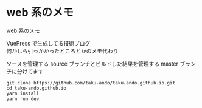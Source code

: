# web 系のメモ

[web 系のメモ](https://taku-ando.github.io/)

VuePress で生成してる技術ブログ  
何かしら引っかかったところとかのメモ代わり

ソースを管理する source ブランチとビルドした結果を管理する master ブランチに分けてます


```
git clone https://github.com/taku-ando/taku-ando.github.io.git
cd taku-ando.github.io
yarn install
yarn run dev
```
